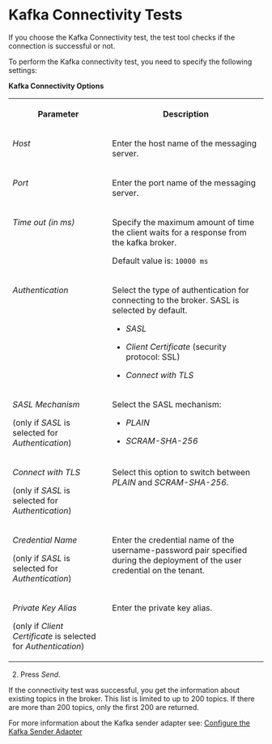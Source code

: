 <!-- loio292ae03c88ff4718ba7be67ed66f3729 -->

# Kafka Connectivity Tests

If you choose the Kafka Connectivity test, the test tool checks if the connection is successful or not.

To perform the Kafka connectivity test, you need to specify the following settings:

**Kafka Connectivity Options**


<table>
<tr>
<th valign="top">

Parameter



</th>
<th valign="top">

Description



</th>
</tr>
<tr>
<td valign="top">

*Host*



</td>
<td valign="top">

Enter the host name of the messaging server.



</td>
</tr>
<tr>
<td valign="top">

*Port*



</td>
<td valign="top">

Enter the port name of the messaging server.



</td>
</tr>
<tr>
<td valign="top">

*Time out \(in ms\)*



</td>
<td valign="top">

Specify the maximum amount of time the client waits for a response from the kafka broker.

Default value is: `10000 ms`



</td>
</tr>
<tr>
<td valign="top">

*Authentication* 



</td>
<td valign="top">

Select the type of authentication for connecting to the broker. SASL is selected by default.

-   *SASL*

-   *Client Certificate* \(security protocol: SSL\)

-   *Connect with TLS*



</td>
</tr>
<tr>
<td valign="top">

*SASL Mechanism*

\(only if *SASL* is selected for *Authentication*\)



</td>
<td valign="top">

Select the SASL mechanism:

-   *PLAIN*

-   *SCRAM-SHA-256*



</td>
</tr>
<tr>
<td valign="top">

*Connect with TLS*

\(only if *SASL* is selected for *Authentication*\)



</td>
<td valign="top">

Select this option to switch between *PLAIN* and *SCRAM-SHA-256*.



</td>
</tr>
<tr>
<td valign="top">

*Credential Name*

\(only if *SASL* is selected for *Authentication*\)



</td>
<td valign="top">

Enter the credential name of the username-password pair specified during the deployment of the user credential on the tenant.



</td>
</tr>
<tr>
<td valign="top">

*Private Key Alias*

\(only if *Client Certificate* is selected for *Authentication*\)



</td>
<td valign="top">

Enter the private key alias.



</td>
</tr>
</table>

2. Press *Send*.

If the connectivity test was successful, you get the information about existing topics in the broker. This list is limited to up to 200 topics. If there are more than 200 topics, only the first 200 are returned.

For more information about the Kafka sender adapter see: [Configure the Kafka Sender Adapter](../Development/configure-the-kafka-sender-adapter-0d849e5.md)

